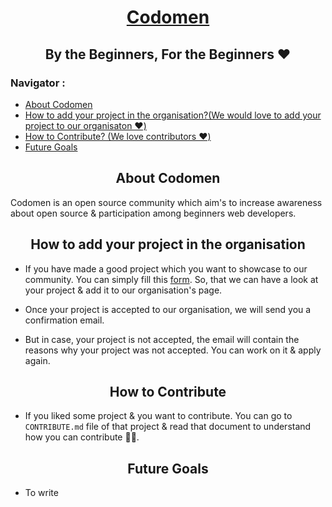 <h1 align="center"><a href="https://github.com/codomen4community">Codomen</a></h1>

<h2 align="center"> By the Beginners, For the Beginners ❤️</h2>

<h3>Navigator :</h3>

- [About Codomen](#about_codomen)
- [How to add your project in the organisation?(We would love to add your project to our organisaton ❤️)](#how_to_add)
- [How to Contribute? (We love contributors ❤️)](#how_to_contribute)
- [Future Goals](#future_goals)

<h2></h2>

<h2 align="center" id="about_codomen">About Codomen</h2>

Codomen is an open source community which aim's to increase awareness about open source & participation among beginners web developers.

<h2 align="center" id="how_to_add">How to add your project in the organisation</h2>

- If you have made a good project which you want to showcase to our community. You can simply fill this [form](https://forms.gle/WigDANLarMebYeZu6). So, that we can have a look at your project & add it to our organisation's page.

- Once your project is accepted to our organisation, we will send you a confirmation email.

- But in case, your project is not accepted, the email will contain the reasons why your project was not accepted. You can work on it & apply again.

<h2></h2>

<h2 align="center" id="how_to_contribute">How to Contribute</h2>

- If you liked some project & you want to contribute. You can go to `CONTRIBUTE.md` file of that project & read that document to understand how you can contribute 🙌🏻.

<h2></h2>

<h2 id="future_goals" align="center">Future Goals</h2>

- To write

